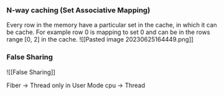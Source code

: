 
### N-way caching (Set Associative Mapping)

Every row in the memory have a particular set in the cache, in which it can be cache.
For example row 0 is mapping to set 0 and can be in the rows range [0, 2] in the cache.
![[Pasted image 20230625164449.png]]


### False Sharing

![[False Sharing]]


Fiber -> Thread only in User Mode
cpu -> Thread